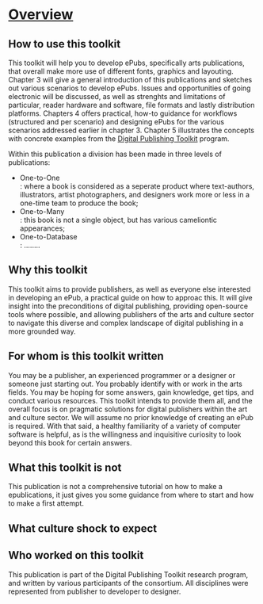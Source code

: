 # [Overview](overview.html) <!--//800 words //Margreet-->

## How to use this toolkit
This toolkit will help you to develop ePubs, specifically arts publications, that overall make more use of different fonts,  graphics and layouting. Chapter 3 will give a general introduction of this publications and sketches out various scenarios to develop ePubs. Issues and opportunities of going electronic will be discussed, as well as strenghts and limitations of particular, reader hardware and software, file formats and lastly distribution platforms. 
Chapters 4 offers practical, how-to guidance for workflows (structured and per scenario) and designing ePubs for the various scenarios addressed earlier in chapter 3. Chapter 5 illustrates the  concepts with concrete examples from the <a href="http://digitalpublishingtoolkit.org/">Digital Publishing Toolkit</a> program. 

Within this publication a division has been made in three levels of publications:
<ul>
  <li>One-to-One</li>: where a book is considered as a seperate product where text-authors, illustrators, artist photographers, and designers work more or less in a one-time team to produce the book; 
  <li>One-to-Many</li>: this book is not a single object, but has various cameliontic appearances;
  <li>One-to-Database</li>: ........
</ul>

## Why this toolkit
This toolkit aims to provide publishers, as well as everyone else interested in developing an ePub, a practical guide on how to approac this. It will give insight into the preconditions of digital publishing, providing open-source tools where possible, and allowing publishers of the arts and culture sector to navigate this diverse and complex landscape of digital publishing in a more grounded way.

## For whom is this toolkit written
You may be a publisher, an experienced programmer or a designer or someone just starting out. You probably identify with or work in the arts fields. You may be hoping for some answers, gain knowledge, get tips, and conduct various resources. This toolkit intends to provide them all, and the overall focus is on pragmatic solutions for digital publishers within the art and culture sector. We will assume no prior knowledge of creating an ePub is required. With that said, a healthy familiarity of a variety of computer software is helpful, as is the willingness and inquisitive curiosity to look beyond this book for certain answers. 

## What this toolkit is not
This publication is not a comprehensive tutorial on how to make a epublications, it just gives you some guidance from where to start and how to make a first attempt. 


## What culture shock to expect <!--Input required Florian-->

## Who worked on this toolkit
This publication is part of the Digital Publishing Toolkit research program, and written by various participants of the consortium. All disciplines were represented from publisher to developer to designer. 



